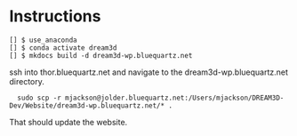 # Instructions #

    [] $ use_anaconda
    [] $ conda activate dream3d
    [] $ mkdocs build -d dream3d-wp.bluequartz.net
  
  ssh into thor.bluequartz.net and navigate to the dream3d-wp.bluequartz.net directory.

      sudo scp -r mjackson@jolder.bluequartz.net:/Users/mjackson/DREAM3D-Dev/Website/dream3d-wp.bluequartz.net/* .

That should update the website.

